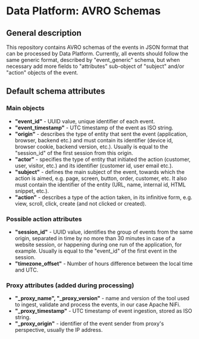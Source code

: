 # Data Platform: AVRO Schemas

## General description

This repository contains AVRO schemas of the events in JSON format that can be processed by Data Platform. Currently, all events should follow the same generic format, described by "event_generic" schema, but when necessary add more fields to "attributes" sub-object of "subject" and/or "action" objects of the event.

## Default schema attributes

### Main objects

- **"event_id"** - UUID value, unique identifier of each event.
- **"event_timestamp"** - UTC timestamp of the event as ISO string.
- **"origin"** - describes the type of entity that sent the event (application, browser, backend etc.) and must contain its identifier (device id, browser cookie, backend version, etc.). Usually is equal to the "session_id" of the first session from this origin.
- **"actor"** - specifies the type of entity that initiated the action (customer, user, visitor, etc.) and its identifier (customer id, user email etc.).
- **"subject"** - defines the main subject of the event, towards which the action is aimed, e.g. page, screen, button, order, customer, etc. It also must contain the identifier of the entity (URL, name, internal id, HTML snippet, etc.).
- **"action"** - describes a type of the action taken, in its infinitive form, e.g. view, scroll, click, create (and not clicked or created).

### Possible action attributes

- **"session_id"** - UUID value, identifies the group of events from the same origin, separated in time by no more than 30 minutes in case of a website session, or happening during one run of the application, for example. Usually is equal to the "event_id" of the first event in the session.
- **"timezone_offset"** - Number of hours difference between the local time and UTC.

### Proxy attributes (added during processing)

- **"\_proxy_name", "\_proxy_version"** - name and version of the tool used to ingest, validate and process the events, in our case Apache NiFi.
- **"\_proxy_timestamp"** - UTC timestamp of event ingestion, stored as ISO string.
- **"\_proxy_origin"** - identifier of the event sender from proxy's perspective, usually the IP address.
